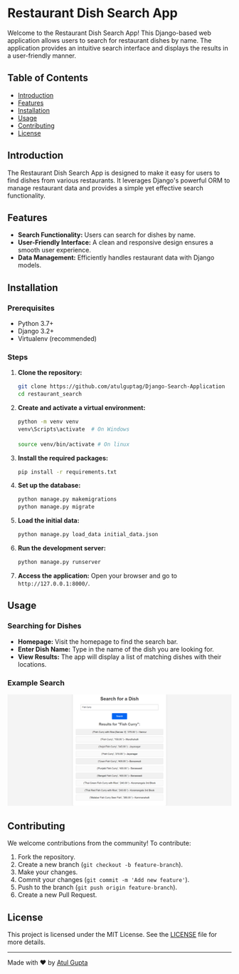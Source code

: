 # Restaurant Dish Search App

Welcome to the Restaurant Dish Search App! This Django-based web application allows users to search for restaurant dishes by name. The application provides an intuitive search interface and displays the results in a user-friendly manner.

## Table of Contents

- [Introduction](#introduction)
- [Features](#features)
- [Installation](#installation)
- [Usage](#usage)
- [Contributing](#contributing)
- [License](#license)

## Introduction

The Restaurant Dish Search App is designed to make it easy for users to find dishes from various restaurants. It leverages Django's powerful ORM to manage restaurant data and provides a simple yet effective search functionality.

## Features

- **Search Functionality:** Users can search for dishes by name.
- **User-Friendly Interface:** A clean and responsive design ensures a smooth user experience.
- **Data Management:** Efficiently handles restaurant data with Django models.

## Installation

### Prerequisites

- Python 3.7+
- Django 3.2+
- Virtualenv (recommended)

### Steps

1. **Clone the repository:**
   ```sh
   git clone https://github.com/atulguptag/Django-Search-Application
   cd restaurant_search
   ```

2. **Create and activate a virtual environment:**
   ```sh
   python -m venv venv
   venv\Scripts\activate  # On Windows

   source venv/bin/activate # On linux
   ```

3. **Install the required packages:**
   ```sh
   pip install -r requirements.txt
   ```

4. **Set up the database:**
   ```sh
   python manage.py makemigrations
   python manage.py migrate
   ```

5. **Load the initial data:**
   ```sh
   python manage.py load_data initial_data.json
   ```

6. **Run the development server:**
   ```sh
   python manage.py runserver
   ```

7. **Access the application:**
   Open your browser and go to `http://127.0.0.1:8000/`.

## Usage

### Searching for Dishes

- **Homepage:** Visit the homepage to find the search bar.
- **Enter Dish Name:** Type in the name of the dish you are looking for.
- **View Results:** The app will display a list of matching dishes with their locations.

### Example Search

![Result](restaurant_search/csv_file_path/Search-Dishes.png)

## Contributing

We welcome contributions from the community! To contribute:

1. Fork the repository.
2. Create a new branch (`git checkout -b feature-branch`).
3. Make your changes.
4. Commit your changes (`git commit -m 'Add new feature'`).
5. Push to the branch (`git push origin feature-branch`).
6. Create a new Pull Request.

## License

This project is licensed under the MIT License. See the [LICENSE](LICENSE) file for more details.

---
Made with ❤️ by [Atul Gupta](https://github.com/atulguptag)
